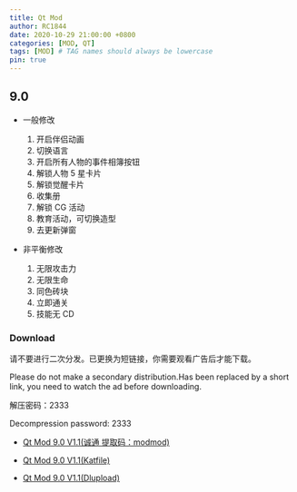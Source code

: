 ```yaml
---
title: Qt Mod
author: RC1844
date: 2020-10-29 21:00:00 +0800
categories: [MOD, QT]
tags: [MOD] # TAG names should always be lowercase
pin: true
---
```


## 9.0

- 一般修改

  1. 开启伴侣动画
  1. 切换语言
  1. 开启所有人物的事件相簿按钮
  1. 解锁人物 5 星卡片
  1. 解锁觉醒卡片
  1. 收集册
  1. 解锁 CG 活动
  1. 教育活动，可切换造型
  1. 去更新弹窗

- 非平衡修改

  1. 无限攻击力
  1. 无限生命
  1. 同色砖块
  1. 立即通关
  1. 技能无 CD

### Download

请不要进行二次分发。已更换为短链接，你需要观看广告后才能下载。

Please do not make a secondary distribution.Has been replaced by a short link, you need to watch the ad before downloading.

解压密码：2333

Decompression password: 2333

- [Qt Mod 9.0 V1.1(诚通 提取码：modmod)](http://j.gs/Eqs3)

- [Qt Mod 9.0 V1.1(Katfile)](http://j.gs/EqWj)

- [Qt Mod 9.0 V1.1(Dlupload)](http://j.gs/EqWe)
